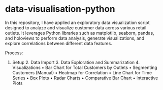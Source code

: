 # data-visualisation-python

In this repository, I have applied an exploratory data visualization script designed to analyze and visualize customer data across various retail outlets. It leverages Python libraries such as matplotlib, seaborn, pandas, and holoviews to perform data analysis, generate visualizations, and explore correlations between different data features.

Process:

  1.	Setup
	2.	Data Import
	3.	Data Exploration and Summarization
	4.	Visualizations
	•	Bar Chart for Total Customers by Outlets
	•	Segmenting Customers (Manual)
	•	Heatmap for Correlation
	•	Line Chart for Time Series
	•	Box Plots
	•	Radar Charts
	•	Comparative Bar Chart
	•	Interactive Plots

